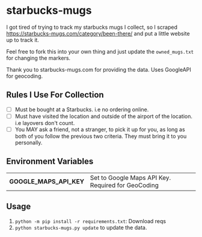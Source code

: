 # starbucks-mugs

I got tired of trying to track my starbucks mugs I collect, so I scraped
https://starbucks-mugs.com/category/been-there/ and put a little website up to
track it. 

Feel free to fork this into your own thing and just update the `owned_mugs.txt`
for changing the markers.

Thank you to starbucks-mugs.com for providing the data. Uses GoogleAPI for geocoding.

## Rules I Use For Collection 

- [ ] Must be bought at a Starbucks. i.e no ordering online. 
- [ ] Must have visited the location and outside of the airport of the location. i.e layovers don't count. 
- [ ] You MAY ask a friend, not a stranger, to pick it up for you, as long as both of you follow the previous two criteria. They must bring it to you personally. 

## Environment Variables

|                         |                                                    |
|-------------------------|----------------------------------------------------|
| **GOOGLE_MAPS_API_KEY** | Set to Google Maps API Key. Required for GeoCoding |

## Usage

1. `python -m pip install -r requirements.txt`: Download reqs
2. `python starbucks-mugs.py update` to update the data.


